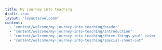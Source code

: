 ```yaml
---
title: My journey into teaching
draft: true
layout: "layouts/welcome"
content:
  - "content/welcome/my-journey-into-teaching/header"
  - "content/welcome/my-journey-into-teaching/introduction"
  - "content/welcome/my-journey-into-teaching/three-things-youll-never-hear-me-say"
  - "content/welcome/my-journey-into-teaching/special-shout-out"
---
```

